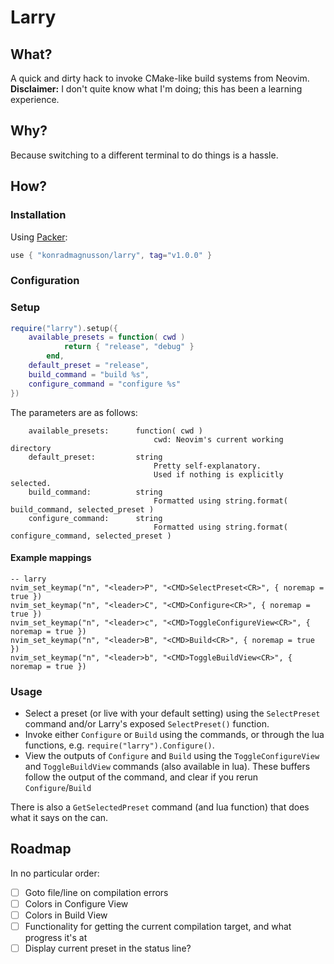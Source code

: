 # Larry
## What?
A quick and dirty hack to invoke CMake-like build systems from Neovim.   
**Disclaimer:** I don't quite know what I'm doing; this has been a learning experience.

## Why?
Because switching to a different terminal to do things is a hassle.

## How?
### Installation
Using [Packer](https://github.com/wbthomason/packer.nvim):   
```lua
use { "konradmagnusson/larry", tag="v1.0.0" }
```

### Configuration
### Setup
```lua
require("larry").setup({
    available_presets = function( cwd )
            return { "release", "debug" }
        end,
    default_preset = "release",
    build_command = "build %s",
    configure_command = "configure %s"
})
```
The parameters are as follows:
```
    available_presets:      function( cwd )
                                cwd: Neovim's current working directory
    default_preset:         string
                                Pretty self-explanatory.
                                Used if nothing is explicitly selected.
    build_command:          string
                                Formatted using string.format( build_command, selected_preset )
    configure_command:      string
                                Formatted using string.format( configure_command, selected_preset )
```

#### Example mappings
```
-- larry
nvim_set_keymap("n", "<leader>P", "<CMD>SelectPreset<CR>", { noremap = true })
nvim_set_keymap("n", "<leader>C", "<CMD>Configure<CR>", { noremap = true })
nvim_set_keymap("n", "<leader>c", "<CMD>ToggleConfigureView<CR>", { noremap = true })
nvim_set_keymap("n", "<leader>B", "<CMD>Build<CR>", { noremap = true })
nvim_set_keymap("n", "<leader>b", "<CMD>ToggleBuildView<CR>", { noremap = true })
```

### Usage
* Select a preset (or live with your default setting) using the `SelectPreset` command and/or Larry's exposed `SelectPreset()` function.
* Invoke either `Configure` or `Build` using the commands, or through the lua functions, e.g. `require("larry").Configure()`.
* View the outputs of `Configure` and `Build` using the `ToggleConfigureView` and `ToggleBuildView` commands (also available in lua). These buffers follow the output of the command, and clear if you rerun `Configure`/`Build`

There is also a `GetSelectedPreset` command (and lua function) that does what it says on the can.


## Roadmap

In no particular order:

- [ ] Goto file/line on compilation errors   
- [ ] Colors in Configure View   
- [ ] Colors in Build View   
- [ ] Functionality for getting the current compilation target, and what progress it's at   
- [ ] Display current preset in the status line?   
